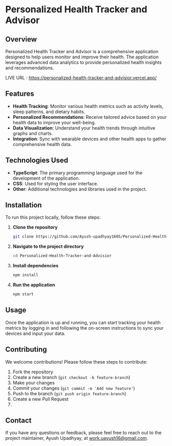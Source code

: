 # Personalized Health Tracker and Advisor

## Overview
Personalized Health Tracker and Advisor is a comprehensive application designed to help users monitor and improve their health. The application leverages advanced data analytics to provide personalized health insights and recommendations.

LIVE URL : https://personalized-health-tracker-and-advisior.vercel.app/

## Features
- **Health Tracking**: Monitor various health metrics such as activity levels, sleep patterns, and dietary habits.
- **Personalized Recommendations**: Receive tailored advice based on your health data to improve your well-being.
- **Data Visualization**: Understand your health trends through intuitive graphs and charts.
- **Integration**: Sync with wearable devices and other health apps to gather comprehensive health data.

## Technologies Used
- **TypeScript**: The primary programming language used for the development of the application.
- **CSS**: Used for styling the user interface.
- **Other**: Additional technologies and libraries used in the project.

## Installation
To run this project locally, follow these steps:

1. **Clone the repository**
    ```bash
    git clone https://github.com/Ayush-upadhyay1605/Personalized-Health-Tracker-and-Advisior.git
    ```
2. **Navigate to the project directory**
    ```bash
    cd Personalized-Health-Tracker-and-Advisior
    ```
3. **Install dependencies**
    ```bash
    npm install
    ```
4. **Run the application**
    ```bash
    npm start
    ```

## Usage
Once the application is up and running, you can start tracking your health metrics by logging in and following the on-screen instructions to sync your devices and input your data.

## Contributing
We welcome contributions! Please follow these steps to contribute:

1. Fork the repository
2. Create a new branch (`git checkout -b feature-branch`)
3. Make your changes
4. Commit your changes (`git commit -m 'Add new feature'`)
5. Push to the branch (`git push origin feature-branch`)
6. Create a new Pull Request
7. 
## Contact
If you have any questions or feedback, please feel free to reach out to the project maintainer, Ayush Upadhyay, at work.uayush16@gmail.com.

